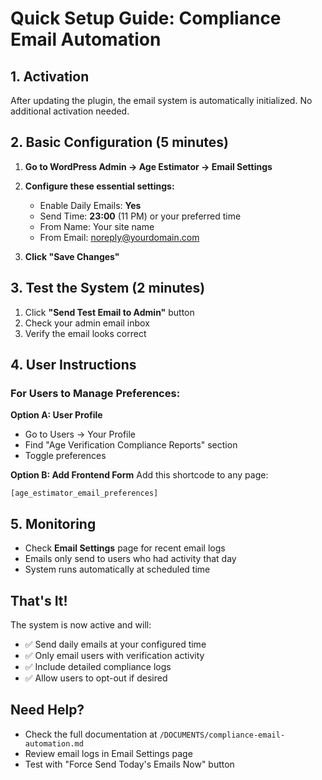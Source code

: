 # Quick Setup Guide: Compliance Email Automation

## 1. Activation

After updating the plugin, the email system is automatically initialized. No additional activation needed.

## 2. Basic Configuration (5 minutes)

1. **Go to WordPress Admin → Age Estimator → Email Settings**

2. **Configure these essential settings:**
   - Enable Daily Emails: **Yes**
   - Send Time: **23:00** (11 PM) or your preferred time
   - From Name: Your site name
   - From Email: noreply@yourdomain.com

3. **Click "Save Changes"**

## 3. Test the System (2 minutes)

1. Click **"Send Test Email to Admin"** button
2. Check your admin email inbox
3. Verify the email looks correct

## 4. User Instructions

### For Users to Manage Preferences:

**Option A: User Profile**
- Go to Users → Your Profile
- Find "Age Verification Compliance Reports" section
- Toggle preferences

**Option B: Add Frontend Form**
Add this shortcode to any page:
```
[age_estimator_email_preferences]
```

## 5. Monitoring

- Check **Email Settings** page for recent email logs
- Emails only send to users who had activity that day
- System runs automatically at scheduled time

## That's It!

The system is now active and will:
- ✅ Send daily emails at your configured time
- ✅ Only email users with verification activity
- ✅ Include detailed compliance logs
- ✅ Allow users to opt-out if desired

## Need Help?

- Check the full documentation at `/DOCUMENTS/compliance-email-automation.md`
- Review email logs in Email Settings page
- Test with "Force Send Today's Emails Now" button
